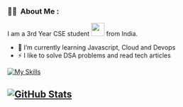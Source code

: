 ### :woman_technologist: &nbsp;About Me :

I am a 3rd Year CSE student  <img src="https://media.giphy.com/media/WUlplcMpOCEmTGBtBW/giphy.gif" width="30"> from India.

- 🔭 I’m currently learning Javascript, Cloud and Devops
- ⚡ I like to solve DSA problems and read tech articles




[![My Skills](https://skillicons.dev/icons?i=c,cpp,java,js,python,git,r,scala&perline=8)](https://skillicons.dev)



[![GitHub Stats](https://github-readme-stats.vercel.app/api?username=shivanand-patil&hide=issues&show_icons=true&hide_border=true&theme=github_dark&count_private=true)](https://github.com/anuraghazra/github-readme-stats)
---
